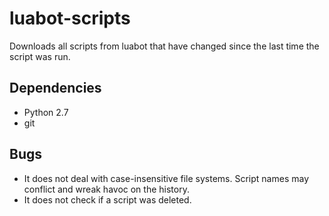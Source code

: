 # luabot-scripts

Downloads all scripts from luabot that have changed since the last time the
script was run.

## Dependencies
  * Python 2.7
  * git

## Bugs
  * It does not deal with case-insensitive file systems. Script names may
    conflict and wreak havoc on the history.
  * It does not check if a script was deleted.
